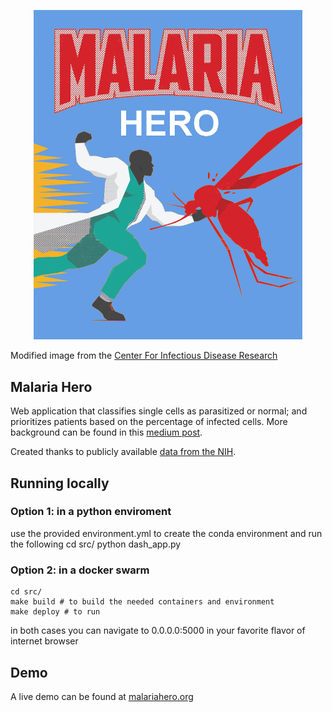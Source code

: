 <p align="center">
  <img src="https://github.com/caticoa3/malaria_hero/blob/master/images/malaria_hero.jpg?raw=true" alt="Malaria Hero"/ width="430">
</p>

Modified image from the [Center For Infectious Disease Research](https://www.cidresearch.org/blog/human-vs-pathogen-the-art-of-battling-infectious-disease)

## Malaria Hero

Web application that classifies single cells as parasitized or normal; and prioritizes patients based on the percentage of infected cells. More background can be found in this [medium post](https://blog.insightdatascience.com/https-blog-insightdatascience-com-malaria-hero-a47d3d5fc4bb).

Created thanks to publicly available [data from the NIH](https://ceb.nlm.nih.gov/repositories/malaria-datasets/).

## Running locally 
### Option 1: in a python enviroment
use the provided environment.yml to create the conda environment and run the following
    cd src/
    python dash_app.py 

### Option 2: in a docker swarm
    cd src/
    make build # to build the needed containers and environment
    make deploy # to run

in both cases you can navigate to 0.0.0.0:5000 in your favorite flavor of internet browser

## Demo
A live demo can be found at [malariahero.org](malariahero.org)